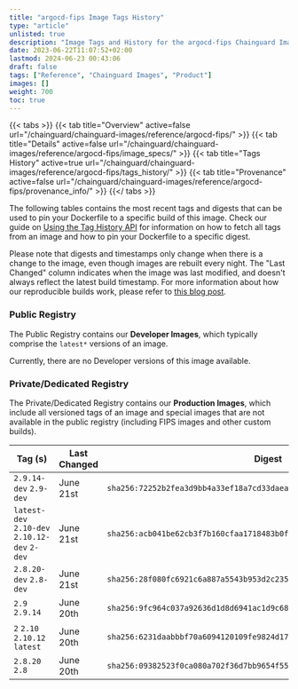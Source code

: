 ```yaml
---
title: "argocd-fips Image Tags History"
type: "article"
unlisted: true
description: "Image Tags and History for the argocd-fips Chainguard Image"
date: 2023-06-22T11:07:52+02:00
lastmod: 2024-06-23 00:43:06
draft: false
tags: ["Reference", "Chainguard Images", "Product"]
images: []
weight: 700
toc: true
---
```


{{< tabs >}}
{{< tab title="Overview" active=false url="/chainguard/chainguard-images/reference/argocd-fips/" >}}
{{< tab title="Details" active=false url="/chainguard/chainguard-images/reference/argocd-fips/image_specs/" >}}
{{< tab title="Tags History" active=true url="/chainguard/chainguard-images/reference/argocd-fips/tags_history/" >}}
{{< tab title="Provenance" active=false url="/chainguard/chainguard-images/reference/argocd-fips/provenance_info/" >}}
{{</ tabs >}}

The following tables contains the most recent tags and digests that can be used to pin your Dockerfile to a specific build of this image. Check our guide on [Using the Tag History API](/chainguard/chainguard-images/using-the-tag-history-api/) for information on how to fetch all tags from an image and how to pin your Dockerfile to a specific digest.

Please note that digests and timestamps only change when there is a change to the image, even though images are rebuilt every night. The "Last Changed" column indicates when the image was last modified, and doesn't always reflect the latest build timestamp. For more information about how our reproducible builds work, please refer to [this blog post](https://www.chainguard.dev/unchained/reproducing-chainguards-reproducible-image-builds).

### Public Registry
The Public Registry contains our **Developer Images**, which typically comprise the `latest*` versions of an image.

Currently, there are no Developer versions of this image available.

### Private/Dedicated Registry
The Private/Dedicated Registry contains our **Production Images**, which include all versioned tags of an image and special images that are not available in the public registry (including FIPS images and other custom builds).

| Tag (s)                                        | Last Changed | Digest                                                                    |
|------------------------------------------------|--------------|---------------------------------------------------------------------------|
|  `2.9.14-dev` `2.9-dev`                        | June 21st    | `sha256:72252b2fea3d9bb4a33ef18a7cd33daead5e18ed3200a71c2912c1a6e6ad1128` |
|  `latest-dev` `2.10-dev` `2.10.12-dev` `2-dev` | June 21st    | `sha256:acb041be62cb3f7b160cfaa1718483b0f043981fdbf2e1db2531330a5b9ff696` |
|  `2.8.20-dev` `2.8-dev`                        | June 21st    | `sha256:28f080fc6921c6a887a5543b953d2c235ba8279e69f2ec6b1fdc22f60297b8a0` |
|  `2.9` `2.9.14`                                | June 20th    | `sha256:9fc964c037a92636d1d8d6941ac1d9c681f914aeb0e2fa755c97100770a7c166` |
|  `2` `2.10` `2.10.12` `latest`                 | June 20th    | `sha256:6231daabbbf70a6094120109fe9824d1711c51d9e0e06fd679a36f4c05fc208d` |
|  `2.8.20` `2.8`                                | June 20th    | `sha256:09382523f0ca080a702f36d7bb9654f5526bee0fc3595102db6c8f539c451c60` |

